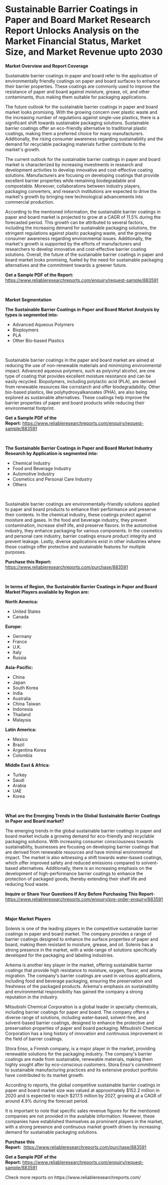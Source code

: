 <p><h1>Sustainable Barrier Coatings in Paper and Board Market Research Report Unlocks Analysis on the Market Financial Status, Market Size, and Market Revenue upto 2030</h1></p><p><strong>Market Overview and Report Coverage</strong></p>
<p><p>Sustainable barrier coatings in paper and board refer to the application of environmentally friendly coatings on paper and board surfaces to enhance their barrier properties. These coatings are commonly used to improve the resistance of paper and board against moisture, grease, oil, and other contaminants, thus making them suitable for packaging applications.</p><p>The future outlook for the sustainable barrier coatings in paper and board market looks promising. With the growing concern over plastic waste and the increasing number of regulations against single-use plastics, there is a significant shift towards sustainable packaging solutions. Sustainable barrier coatings offer an eco-friendly alternative to traditional plastic coatings, making them a preferred choice for many manufacturers. Additionally, the rising consumer awareness regarding sustainability and the demand for recyclable packaging materials further contribute to the market's growth.</p><p>The current outlook for the sustainable barrier coatings in paper and board market is characterized by increasing investments in research and development activities to develop innovative and cost-effective coating solutions. Manufacturers are focusing on developing coatings that provide excellent barrier properties while remaining biodegradable and compostable. Moreover, collaborations between industry players, packaging converters, and research institutions are expected to drive the market's growth by bringing new technological advancements into commercial production.</p><p>According to the mentioned information, the sustainable barrier coatings in paper and board market is projected to grow at a CAGR of 11.5% during the forecasted period. This growth can be attributed to several factors, including the increasing demand for sustainable packaging solutions, the stringent regulations against plastic packaging waste, and the growing consumer awareness regarding environmental issues. Additionally, the market's growth is supported by the efforts of manufacturers and researchers to develop innovative and cost-effective barrier coating solutions. Overall, the future of the sustainable barrier coatings in paper and board market looks promising, fueled by the need for sustainable packaging alternatives and the commitment towards a greener future.</p></p>
<p><strong>Get a Sample PDF of the Report:</strong> <a href="https://www.reliableresearchreports.com/enquiry/request-sample/883591">https://www.reliableresearchreports.com/enquiry/request-sample/883591</a></p>
<p>&nbsp;</p>
<p><strong>Market Segmentation</strong></p>
<p><strong>The Sustainable Barrier Coatings in Paper and Board Market Analysis by types is segmented into:</strong></p>
<p><ul><li>Advanced Aqueous Polymers</li><li>Bioploymers</li><li>PLA</li><li>Other Bio-based Plastics</li></ul></p>
<p>&nbsp;</p>
<p><p>Sustainable barrier coatings in the paper and board market are aimed at reducing the use of non-renewable materials and minimizing environmental impact. Advanced aqueous polymers, such as polyvinyl alcohol, are one type of coating that provides excellent moisture resistance and can be easily recycled. Biopolymers, including polylactic acid (PLA), are derived from renewable resources like cornstarch and offer biodegradability. Other bio-based plastics, like polyhydroxyalkanoates (PHA), are also being explored as sustainable alternatives. These coatings help improve the barrier properties of paper and board products while reducing their environmental footprint.</p></p>
<p><strong>Get a Sample PDF of the Report:</strong>&nbsp;<a href="https://www.reliableresearchreports.com/enquiry/request-sample/883591">https://www.reliableresearchreports.com/enquiry/request-sample/883591</a></p>
<p>&nbsp;</p>
<p><strong>The Sustainable Barrier Coatings in Paper and Board Market Industry Research by Application is segmented into:</strong></p>
<p><ul><li>Chemical Industry</li><li>Food and Beverage Industry</li><li>Automotive Industry</li><li>Cosmetics and Personal Care Industry</li><li>Others</li></ul></p>
<p>&nbsp;</p>
<p><p>Sustainable barrier coatings are environmentally-friendly solutions applied to paper and board products to enhance their performance and preserve their contents. In the chemical industry, these coatings protect against moisture and gases. In the food and beverage industry, they prevent contamination, increase shelf life, and preserve flavors. In the automotive industry, they enhance packaging for various components. In the cosmetics and personal care industry, barrier coatings ensure product integrity and prevent leakage. Lastly, diverse applications exist in other industries where these coatings offer protective and sustainable features for multiple purposes.</p></p>
<p><strong>Purchase this Report:</strong>&nbsp; <a href="https://www.reliableresearchreports.com/purchase/883591">https://www.reliableresearchreports.com/purchase/883591</a></p>
<p>&nbsp;</p>
<p><strong>In terms of Region, the Sustainable Barrier Coatings in Paper and Board Market Players available by Region are:</strong></p>
<p>
    <p> <strong> North America: </strong>
        <ul>
            <li>United States</li>
            <li>Canada</li>
        </ul>
        </p> 
    <p> <strong> Europe: </strong>
        <ul>
            <li>Germany</li>
            <li>France</li>
            <li>U.K.</li>
            <li>Italy</li>
            <li>Russia</li>
        </ul>
        </p> 
    <p> <strong> Asia-Pacific: </strong>
        <ul>
            <li>China</li>
            <li>Japan</li>
            <li>South Korea</li>
            <li>India</li>
            <li>Australia</li>
            <li>China Taiwan</li>
            <li>Indonesia</li>
            <li>Thailand</li>
            <li>Malaysia</li>
        </ul>
        </p> 
    <p> <strong> Latin America: </strong>
        <ul>
            <li>Mexico</li>
            <li>Brazil</li>
            <li>Argentina Korea</li>
            <li>Colombia</li>
        </ul>
        </p> 
    <p> <strong> Middle East & Africa: </strong>
        <ul>
            <li>Turkey</li>
            <li>Saudi</li>
            <li>Arabia</li>
            <li>UAE</li>
            <li>Korea</li>
        </ul>
    </p>
    </p>
<p>&nbsp;</p>
<p><strong>What are the Emerging Trends in the Global Sustainable Barrier Coatings in Paper and Board market?</strong></p>
<p><p>The emerging trends in the global sustainable barrier coatings in paper and board market include a growing demand for eco-friendly and recyclable packaging solutions. With increasing consumer consciousness towards sustainability, businesses are focusing on developing barrier coatings that are derived from renewable resources and have minimal environmental impact. The market is also witnessing a shift towards water-based coatings, which offer improved safety and reduced emissions compared to solvent-based alternatives. Additionally, there is an increasing emphasis on the development of high-performance barrier coatings to enhance the protection of packaged goods, thereby extending their shelf life and reducing food waste.</p></p>
<p><strong>Inquire or Share Your Questions If Any Before Purchasing This Report</strong>- <a href="https://www.reliableresearchreports.com/enquiry/pre-order-enquiry/883591">https://www.reliableresearchreports.com/enquiry/pre-order-enquiry/883591</a></p>
<p>&nbsp;</p>
<p><strong>Major Market Players</strong></p>
<p><p>Solenis is one of the leading players in the competitive sustainable barrier coatings in paper and board market. The company provides a range of barrier coatings designed to enhance the surface properties of paper and board, making them resistant to moisture, grease, and oil. Solenis has a strong presence in the market, with a wide range of solutions specifically developed for the packaging and labeling industries.</p><p>Arkema is another key player in the market, offering sustainable barrier coatings that provide high resistance to moisture, oxygen, flavor, and aroma migration. The company's barrier coatings are used in various applications, including food and beverage packaging, ensuring the preservation and freshness of the packaged products. Arkema's emphasis on sustainability and environmental responsibility has gained the company a strong reputation in the industry.</p><p>Mitsubishi Chemical Corporation is a global leader in specialty chemicals, including barrier coatings for paper and board. The company offers a diverse range of solutions, including water-based, solvent-free, and solvent-based barrier coatings, designed to enhance the protective and preservation properties of paper and board packaging. Mitsubishi Chemical Corporation has a long history of innovation and continuous improvement in the field of barrier coatings.</p><p>Stora Enso, a Finnish company, is a major player in the market, providing renewable solutions for the packaging industry. The company's barrier coatings are made from sustainable, renewable materials, making them highly sought after by eco-conscious customers. Stora Enso's commitment to sustainable manufacturing practices and its extensive product portfolio have contributed to its market growth.</p><p>According to reports, the global competitive sustainable barrier coatings in paper and board market size was valued at approximately $152.2 million in 2020 and is expected to reach $217.5 million by 2027, growing at a CAGR of around 4.9% during the forecast period.</p><p>It is important to note that specific sales revenue figures for the mentioned companies are not provided in the available information. However, these companies have established themselves as prominent players in the market, with a strong presence and continuous market growth driven by increasing demand for sustainable packaging solutions.</p></p>
<p><strong>Purchase this Report:</strong>&nbsp;&nbsp;<a href="https://www.reliableresearchreports.com/purchase/883591">https://www.reliableresearchreports.com/purchase/883591</a></p>
<p></p>
<p><strong>Get a Sample PDF of the Report:</strong>&nbsp;<a href="https://www.reliableresearchreports.com/enquiry/request-sample/883591">https://www.reliableresearchreports.com/enquiry/request-sample/883591</a></p>
<p>Check more reports on https://www.reliableresearchreports.com/</p>